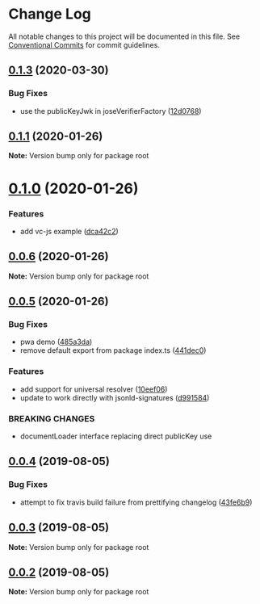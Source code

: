 # Change Log

All notable changes to this project will be documented in this file.
See [Conventional Commits](https://conventionalcommits.org) for commit guidelines.

## [0.1.3](https://github.com/decentralized-identity/lds-ecdsa-secp256k1-2019.js/compare/v0.1.1...v0.1.3) (2020-03-30)


### Bug Fixes

* use the publicKeyJwk in joseVerifierFactory ([12d0768](https://github.com/decentralized-identity/lds-ecdsa-secp256k1-2019.js/commit/12d0768ea6e3a483ae2983df0ce9a5b9c8797d2f))





## [0.1.1](https://github.com/decentralized-identity/lds-ecdsa-secp256k1-2019.js/compare/v0.1.0...v0.1.1) (2020-01-26)

**Note:** Version bump only for package root





# [0.1.0](https://github.com/decentralized-identity/lds-ecdsa-secp256k1-2019.js/compare/v0.0.6...v0.1.0) (2020-01-26)


### Features

* add vc-js example ([dca42c2](https://github.com/decentralized-identity/lds-ecdsa-secp256k1-2019.js/commit/dca42c2))





## [0.0.6](https://github.com/decentralized-identity/lds-ecdsa-secp256k1-2019.js/compare/v0.0.5...v0.0.6) (2020-01-26)

**Note:** Version bump only for package root





## [0.0.5](https://github.com/decentralized-identity/lds-ecdsa-secp256k1-2019.js/compare/v0.0.4...v0.0.5) (2020-01-26)


### Bug Fixes

* pwa demo ([485a3da](https://github.com/decentralized-identity/lds-ecdsa-secp256k1-2019.js/commit/485a3da))
* remove default export from package index.ts ([441dec0](https://github.com/decentralized-identity/lds-ecdsa-secp256k1-2019.js/commit/441dec0))


### Features

* add support for universal resolver ([10eef06](https://github.com/decentralized-identity/lds-ecdsa-secp256k1-2019.js/commit/10eef06))
* update to work directly with jsonld-signatures ([d991584](https://github.com/decentralized-identity/lds-ecdsa-secp256k1-2019.js/commit/d991584))


### BREAKING CHANGES

* documentLoader interface replacing direct publicKey use





## [0.0.4](https://github.com/decentralized-identity/lds-ecdsa-secp256k1-2019.js/compare/v0.0.3...v0.0.4) (2019-08-05)


### Bug Fixes

* attempt to fix travis build failure from prettifying changelog ([43fe6b9](https://github.com/decentralized-identity/lds-ecdsa-secp256k1-2019.js/commit/43fe6b9))





## [0.0.3](https://github.com/decentralized-identity/lds-ecdsa-secp256k1-2019.js/compare/v0.0.2...v0.0.3) (2019-08-05)

**Note:** Version bump only for package root





## [0.0.2](https://github.com/decentralized-identity/lds-ecdsa-secp256k1-2019.js/compare/v0.0.1...v0.0.2) (2019-08-05)

**Note:** Version bump only for package root
